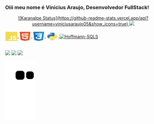 ### Oiii meu nome é Vinicius Araujo, Desenvolvedor FullStack!

<div align="center">
  <a href="https://github.com/viniciusaraujo05">
   ![Karanalpe Status](https://github-readme-stats.vercel.app/api?username=viniciusaraujo05&show_icons=true)
  <img height="180em" src="https://github-readme-stats.vercel.app/api/top-langs/?username=viniciusaraujo05&layout=compact&langs_count=7&theme=midnight-purple"/>
</div>
<div style="display: inline_block"><br>
  <img align="center" alt="Hoffmann-Js" height="30" width="40" src="https://raw.githubusercontent.com/devicons/devicon/master/icons/javascript/javascript-plain.svg">
  <img align="center" alt="Hoffmann-HTML" height="30" width="40" src="https://raw.githubusercontent.com/devicons/devicon/master/icons/html5/html5-original.svg">
  <img align="center" alt="Hoffmann-CSS" height="30" width="40" src="https://raw.githubusercontent.com/devicons/devicon/master/icons/css3/css3-original.svg">
  <img align="center" alt="Hoffmann-Python" height="30" width="40" src="https://raw.githubusercontent.com/devicons/devicon/master/icons/python/python-original.svg">
  <img align="center" alt="Hoffmann-SQLS" height="30" width="40"  src="https://img.icons8.com/color/48/000000/microsoft-sql-server.png">
</div>
  
  ##

<div> 
  <a href="https://www.instagram.com/hoffmannjvh/" target="_blank"> <img src="https://img.shields.io/badge/-Instagram-%23E4405F?style=for-the-badge&logo=instagram&logoColor=white" target="_blank"></a>
  <a href = "viniciusaraujo05@outlook.com"><img src="https://img.shields.io/badge/-Gmail-%23333?style=for-the-badge&logo=gmail&logoColor=white" target="_blank"></a>
  <a href="https://www.linkedin.com/in/hoffmannjvh/" target="_blank"><img src="https://img.shields.io/badge/-LinkedIn-%230077B5?style=for-the-badge&logo=linkedin&logoColor=white" target="_blank"></a> 
 
  ![Snake animation](https://github.com/rafaballerini/rafaballerini/blob/output/github-contribution-grid-snake.svg)
 
</div>
